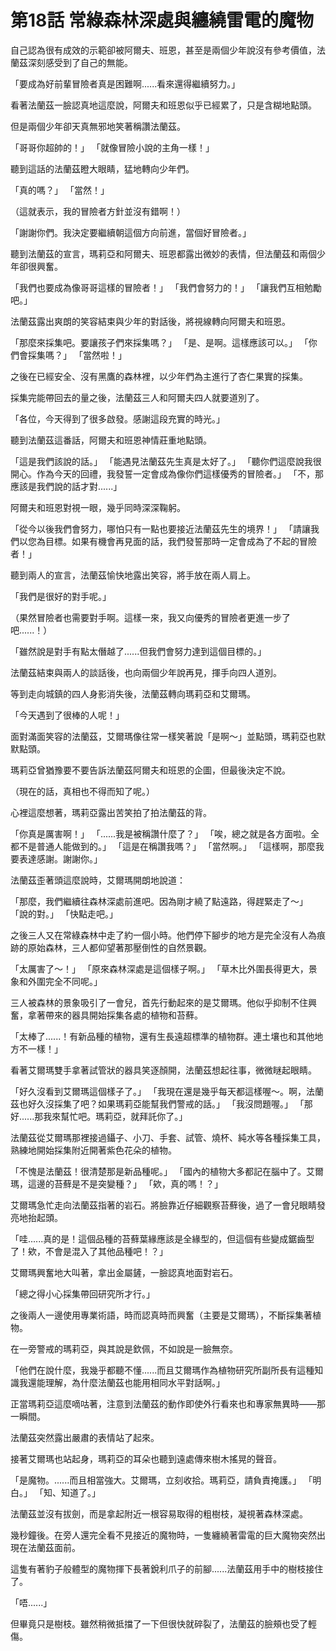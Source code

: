 # 第18話 常綠森林深處與纏繞雷電的魔物

自己認為很有成效的示範卻被阿爾夫、班恩，甚至是兩個少年說沒有參考價值，法蘭茲深刻感受到了自己的無能。

「要成為好前輩冒險者真是困難啊......看來還得繼續努力。」

看著法蘭茲一臉認真地這麼說，阿爾夫和班恩似乎已經累了，只是含糊地點頭。

但是兩個少年卻天真無邪地笑著稱讚法蘭茲。

「哥哥你超帥的！」
「就像冒險小說的主角一樣！」

聽到這話的法蘭茲瞪大眼睛，猛地轉向少年們。

「真的嗎？」
「當然！」

（這就表示，我的冒險者方針並沒有錯啊！）

「謝謝你們。我決定要繼續朝這個方向前進，當個好冒險者。」

聽到法蘭茲的宣言，瑪莉亞和阿爾夫、班恩都露出微妙的表情，但法蘭茲和兩個少年卻很興奮。

「我們也要成為像哥哥這樣的冒險者！」
「我們會努力的！」
「讓我們互相勉勵吧。」

法蘭茲露出爽朗的笑容結束與少年的對話後，將視線轉向阿爾夫和班恩。

「那麼來採集吧。要讓孩子們來採集嗎？」
「是、是啊。這樣應該可以。」
「你們會採集嗎？」
「當然啦！」

之後在已經安全、沒有黑鷹的森林裡，以少年們為主進行了杏仁果實的採集。

採集完能帶回去的量之後，法蘭茲三人和阿爾夫四人就要道別了。

「各位，今天得到了很多啟發。感謝這段充實的時光。」

聽到法蘭茲這番話，阿爾夫和班恩神情莊重地點頭。

「這是我們該說的話。」
「能遇見法蘭茲先生真是太好了。」
「聽你們這麼說我很開心。作為今天的回禮，我發誓一定會成為像你們這樣優秀的冒險者。」
「不，那應該是我們說的話才對......」

阿爾夫和班恩對視一眼，幾乎同時深深鞠躬。

「從今以後我們會努力，哪怕只有一點也要接近法蘭茲先生的境界！」
「請讓我們以您為目標。如果有機會再見面的話，我們發誓那時一定會成為了不起的冒險者！」

聽到兩人的宣言，法蘭茲愉快地露出笑容，將手放在兩人肩上。

「我們是很好的對手呢。」

（果然冒險者也需要對手啊。這樣一來，我又向優秀的冒險者更進一步了吧......！）

「雖然說是對手有點太僭越了......但我們會努力達到這個目標的。」

法蘭茲結束與兩人的談話後，也向兩個少年說再見，揮手向四人道別。

等到走向城鎮的四人身影消失後，法蘭茲轉向瑪莉亞和艾爾瑪。

「今天遇到了很棒的人呢！」

面對滿面笑容的法蘭茲，艾爾瑪像往常一樣笑著說「是啊～」並點頭，瑪莉亞也默默點頭。

瑪莉亞曾猶豫要不要告訴法蘭茲阿爾夫和班恩的企圖，但最後決定不說。

（現在的話，真相也不得而知了呢。）

心裡這麼想著，瑪莉亞露出苦笑拍了拍法蘭茲的背。

「你真是厲害啊！」
「......我是被稱讚什麼了？」
「唉，總之就是各方面啦。全都不是普通人能做到的。」
「這是在稱讚我嗎？」
「當然啊。」
「這樣啊，那麼我要表達感謝。謝謝你。」

法蘭茲歪著頭這麼說時，艾爾瑪開朗地說道：

「那麼，我們繼續往森林深處前進吧。因為剛才繞了點遠路，得趕緊走了～」
「說的對。」
「快點走吧。」

之後三人又在常綠森林中走了約一個小時。他們停下腳步的地方是完全沒有人為痕跡的原始森林，三人都仰望著那壓倒性的自然景觀。

「太厲害了～！」
「原來森林深處是這個樣子啊。」
「草木比外圍長得更大，景象和外圍完全不同呢。」

三人被森林的景象吸引了一會兒，首先行動起來的是艾爾瑪。他似乎抑制不住興奮，拿著帶來的器具開始採集各處的植物和苔蘚。

「太棒了......！有新品種的植物，還有生長遠超標準的植物群。連土壤也和其他地方不一樣！」

看著艾爾瑪雙手拿著試管狀的器具笑逐顏開，法蘭茲想起往事，微微瞇起眼睛。

「好久沒看到艾爾瑪這個樣子了。」
「我現在還是幾乎每天都這樣喔～。啊，法蘭茲也好久沒採集了吧？如果瑪莉亞能幫我們警戒的話。」
「我沒問題喔。」
「那好......那我來幫忙吧。瑪莉亞，就拜託你了。」

法蘭茲從艾爾瑪那裡接過鑷子、小刀、手套、試管、燒杯、純水等各種採集工具，熟練地開始採集附近開著紫色花朵的植物。

「不愧是法蘭茲！很清楚那是新品種呢。」
「國內的植物大多都記在腦中了。艾爾瑪，這邊的苔蘚是不是突變種？」
「欸，真的嗎！？」

艾爾瑪急忙走向法蘭茲指著的岩石。將臉靠近仔細觀察苔蘚後，過了一會兒眼睛發亮地抬起頭。

「哇......真的是！這個品種的苔蘚葉緣應該是全緣型的，但這個有些變成鋸齒型了！欸，不會是混入了其他品種吧！？」

艾爾瑪興奮地大叫著，拿出金屬鏟，一臉認真地面對岩石。

「總之得小心採集帶回研究所才行。」

之後兩人一邊使用專業術語，時而認真時而興奮（主要是艾爾瑪），不斷採集著植物。

在一旁警戒的瑪莉亞，與其說是欽佩，不如說是一臉無奈。

「他們在說什麼，我幾乎都聽不懂......而且艾爾瑪作為植物研究所副所長有這種知識我還能理解，為什麼法蘭茲也能用相同水平對話啊。」

正當瑪莉亞這麼嘀咕著，注意到法蘭茲的動作即使外行看來也和專家無異時——那一瞬間。

法蘭茲突然露出嚴肅的表情站了起來。

接著艾爾瑪也站起身，瑪莉亞的耳朵也聽到遠處傳來樹木搖晃的聲音。

「是魔物。......而且相當強大。艾爾瑪，立刻收拾。瑪莉亞，請負責掩護。」
「明白。」
「知、知道了。」

法蘭茲並沒有拔劍，而是拿起附近一根容易取得的粗樹枝，凝視著森林深處。

幾秒鐘後。在旁人還完全看不見接近的魔物時，一隻纏繞著雷電的巨大魔物突然出現在法蘭茲面前。

這隻有著豹子般體型的魔物揮下長著銳利爪子的前腳......法蘭茲用手中的樹枝接住了。

「唔......」

但畢竟只是樹枝。雖然稍微抵擋了一下但很快就碎裂了，法蘭茲的臉頰也受了輕傷。